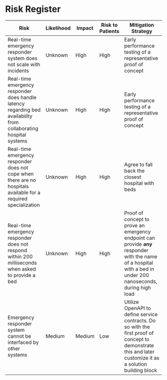 # Risk Register

| Risk | Likelihood | Impact | Risk to Patients | Mitigation Strategy |
| ---- | ---------- | ------ | ---------------- | ------------------- |
| Real-time emergency responder system does not scale with incidents | Unknown | High | High | Early performance testing of a representative proof of concept |
| Real-time emergency responder does handle latency regarding bed availability from collaborating hospital systems |  Unknown | High | High | Early performance testing of a representative proof of concept |
| Real-time emergency responder does not cope when there are no hospitals available for a required specialization | Unknown | High | High | Agree to fall back the closest hospital with beds |
| Real-time emergency responder does not respond within 200 milliseconds when asked to provide a bed| Unknown | High | High | Proof of concept to prove an emergency endpoint can provide **any** responder with the name of a hospital with a bed in under 200 nanoseconds, during high load |
| Emergency responder system cannot be interfaced by other systems | Medium | Medium | Low | Utilize OpenAPI to define service contracts. Do so with the first proof of concept to demonstrate this and later customize it as a solution building block |
 
